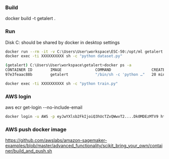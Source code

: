 ### Build

docker build -t getalert .

### Run

Disk C: should be shared by docker in desktop settings

```bash
docker run --rm -it -v C:\Users\User\workspace\ESC-50:/opt/ml getalert
docker exec -ti XXXXXXXXXX sh -c "python dataset.py"
```

```bash
(getalert) C:\Users\User\workspace\getalert>docker ps -a
CONTAINER ID        IMAGE               COMMAND                  CREATED             STATUS                      PORTS               NAMES
97e3feaac88b        getalert            "/bin/sh -c 'python …"   20 minutes ago      Exited (1) 20 minutes ago                       flamboyant_knuth
```

```bash
docker exec -ti XXXXXXXXXX sh -c "python train.py"
```

### AWS login

aws ecr get-login --no-include-email

```bash
docker login -u AWS -p eyJwYXlsb2FkIjoiQ3hUcTZvQWwvT2....Dk0MDEzMTV9 https://XXXXXXXX.dkr.ecr.eu-west-1.amazonaws.com
```

### AWS push docker image

https://github.com/awslabs/amazon-sagemaker-examples/blob/master/advanced_functionality/scikit_bring_your_own/container/build_and_push.sh